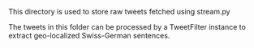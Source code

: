 This directory is used to store raw tweets fetched using stream.py

The tweets in this folder can be processed by a TweetFilter instance to extract geo-localized Swiss-German sentences.
